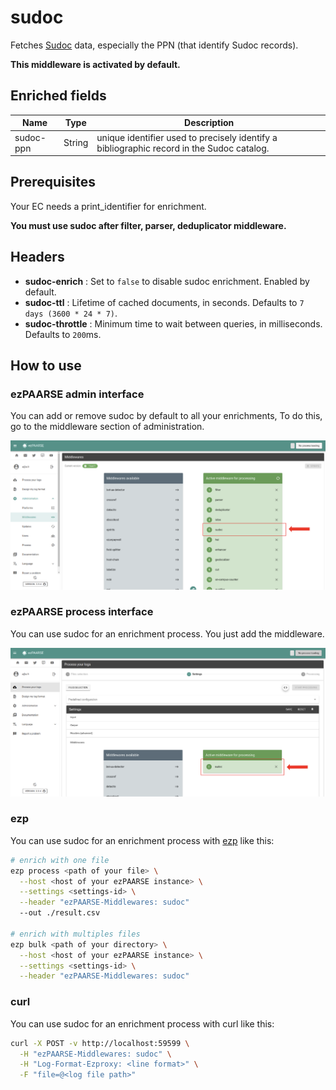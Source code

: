 # sudoc

Fetches [Sudoc](http://www.sudoc.abes.fr) data, especially the PPN (that identify Sudoc records).

**This middleware is activated by default.**

## Enriched fields

| Name | Type | Description |
| --- | --- | --- |
| sudoc-ppn  | String | unique identifier used to precisely identify a bibliographic record in the Sudoc catalog. |

## Prerequisites

Your EC needs a print_identifier for enrichment. 

**You must use sudoc after filter, parser, deduplicator middleware.**

## Headers

+ **sudoc-enrich** : Set to ``false`` to disable sudoc enrichment. Enabled by default.
+ **sudoc-ttl** : Lifetime of cached documents, in seconds. Defaults to ``7 days (3600 * 24 * 7)``.
+ **sudoc-throttle** : Minimum time to wait between queries, in milliseconds. Defaults to ``200``ms.

## How to use

### ezPAARSE admin interface

You can add or remove sudoc by default to all your enrichments, To do this, go to the middleware section of administration.

![image](./docs/admin-interface.png)

### ezPAARSE process interface

You can use sudoc for an enrichment process. You just add the middleware.

![image](./docs/process-interface.png)

### ezp

You can use sudoc for an enrichment process with [ezp](https://github.com/ezpaarse-project/node-ezpaarse) like this:

```bash
# enrich with one file
ezp process <path of your file> \
  --host <host of your ezPAARSE instance> \
  --settings <settings-id> \
  --header "ezPAARSE-Middlewares: sudoc"
  --out ./result.csv

# enrich with multiples files
ezp bulk <path of your directory> \
  --host <host of your ezPAARSE instance> \
  --settings <settings-id> \
  --header "ezPAARSE-Middlewares: sudoc" 

```

### curl

You can use sudoc for an enrichment process with curl like this:

```bash
curl -X POST -v http://localhost:59599 \
  -H "ezPAARSE-Middlewares: sudoc" \
  -H "Log-Format-Ezproxy: <line format>" \
  -F "file=@<log file path>"

```